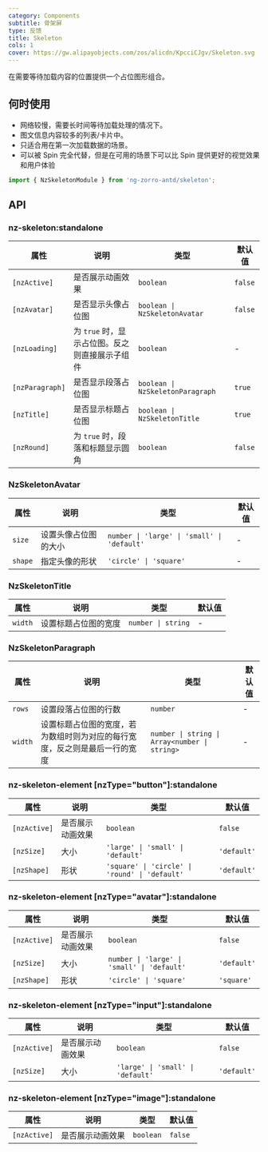 ```yaml
---
category: Components
subtitle: 骨架屏
type: 反馈
title: Skeleton
cols: 1
cover: https://gw.alipayobjects.com/zos/alicdn/KpcciCJgv/Skeleton.svg
---
```


在需要等待加载内容的位置提供一个占位图形组合。

## 何时使用

- 网络较慢，需要长时间等待加载处理的情况下。
- 图文信息内容较多的列表/卡片中。
- 只适合用在第一次加载数据的场景。
- 可以被 Spin 完全代替，但是在可用的场景下可以比 Spin 提供更好的视觉效果和用户体验

```ts
import { NzSkeletonModule } from 'ng-zorro-antd/skeleton';
```

## API

### nz-skeleton:standalone

| 属性            | 说明                                           | 类型                             | 默认值  |
| --------------- | ---------------------------------------------- | -------------------------------- | ------- |
| `[nzActive]`    | 是否展示动画效果                               | `boolean`                        | `false` |
| `[nzAvatar]`    | 是否显示头像占位图                             | `boolean \| NzSkeletonAvatar`    | `false` |
| `[nzLoading]`   | 为 `true` 时，显示占位图。反之则直接展示子组件 | `boolean`                        | -       |
| `[nzParagraph]` | 是否显示段落占位图                             | `boolean \| NzSkeletonParagraph` | `true`  |
| `[nzTitle]`     | 是否显示标题占位图                             | `boolean \| NzSkeletonTitle`     | `true`  |
| `[nzRound]`     | 为 `true` 时，段落和标题显示圆角               | `boolean`                        | `false` |

### NzSkeletonAvatar

| 属性    | 说明                 | 类型                                        | 默认值 |
| ------- | -------------------- | ------------------------------------------- | ------ |
| `size`  | 设置头像占位图的大小 | `number \| 'large' \| 'small' \| 'default'` | -      |
| `shape` | 指定头像的形状       | `'circle' \| 'square'`                      | -      |

### NzSkeletonTitle

| 属性    | 说明                 | 类型               | 默认值 |
| ------- | -------------------- | ------------------ | ------ |
| `width` | 设置标题占位图的宽度 | `number \| string` | -      |

### NzSkeletonParagraph

| 属性    | 说明                                                                       | 类型                                          | 默认值 |
| ------- | -------------------------------------------------------------------------- | --------------------------------------------- | ------ |
| `rows`  | 设置段落占位图的行数                                                       | `number`                                      | -      |
| `width` | 设置标题占位图的宽度，若为数组时则为对应的每行宽度，反之则是最后一行的宽度 | `number \| string \| Array<number \| string>` | -      |

### nz-skeleton-element [nzType="button"]:standalone

| 属性         | 说明             | 类型                               | 默认值      |
| ------------ | ---------------- | ---------------------------------- | ----------- |
| `[nzActive]` | 是否展示动画效果 | `boolean`                          | `false`     |
| `[nzSize]`   | 大小             | `'large' \| 'small' \| 'default'`  | `'default'` |
| `[nzShape]`  | 形状             | `'square' \| 'circle' \| 'round' \| 'default'` | `'default'` |

### nz-skeleton-element [nzType="avatar"]:standalone

| 属性         | 说明             | 类型                                        | 默认值      |
| ------------ | ---------------- | ------------------------------------------- | ----------- |
| `[nzActive]` | 是否展示动画效果 | `boolean`                                   | `false`     |
| `[nzSize]`   | 大小             | `number \| 'large' \| 'small' \| 'default'` | `'default'` |
| `[nzShape]`  | 形状             | `'circle' \| 'square'`                      | `'square'`  |

### nz-skeleton-element [nzType="input"]:standalone

| 属性         | 说明             | 类型                              | 默认值      |
| ------------ | ---------------- | --------------------------------- | ----------- |
| `[nzActive]` | 是否展示动画效果 | `boolean`                         | `false`     |
| `[nzSize]`   | 大小             | `'large' \| 'small' \| 'default'` | `'default'` |

### nz-skeleton-element [nzType="image"]:standalone

| 属性         | 说明             | 类型      | 默认值  |
| ------------ | ---------------- | --------- | ------- |
| `[nzActive]` | 是否展示动画效果 | `boolean` | `false` |
